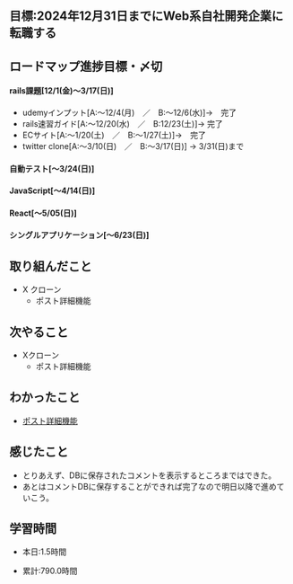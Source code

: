 ## 目標:2024年12月31日までにWeb系自社開発企業に転職する

## ロードマップ進捗目標・〆切
#### rails課題[12/1(金)～3/17(日)]
* udemyインプット[A:～12/4(月)　／　B:～12/6(水)]→　完了
* rails速習ガイド[A:～12/20(水)　／　B:12/23(土)]→  完了
* ECサイト[A:～1/20(土)　／　B:～1/27(土)]→　完了
* twitter clone[A:～3/10(日)　／　B:～3/17(日)] → 3/31(日)まで

#### 自動テスト[～3/24(日)]
#### JavaScript[～4/14(日)]
#### React[～5/05(日)]
#### シングルアプリケーション[～6/23(日)]


## 取り組んだこと
- X クローン
  - ポスト詳細機能



## 次やること
- Xクローン
  - ポスト詳細機能
  
## わかったこと
* [ポスト詳細機能](https://cherry-beat-86e.notion.site/rails-c0006d1d7d8143c995b29d9ab1b2c6a0?pvs=4)



## 感じたこと
* とりあえず、DBに保存されたコメントを表示するところまではできた。
* あとはコメントDBに保存することができれば完了なので明日以降で進めていこう。

## 学習時間
- 本日:1.5時間

- 累計:790.0時間